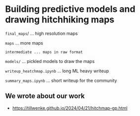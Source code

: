 # Building predictive models and drawing hitchhiking maps

`final_maps`/ ... high resolution maps

`maps` ... more maps

`intermediate ... maps in raw format`

`models/` ... pickled models to draw the maps

`writeup_heatchmap.ipynb` ... long ML heavy writeup

`summary_maps.ipynb` ... short writeup for the community


## We wrote about our work

- https://tillwenke.github.io/2024/04/21/hitchmap-gp.html
